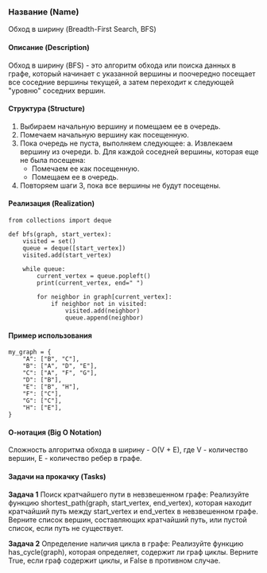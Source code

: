 ### Название (Name)
Обход в ширину (Breadth-First Search, BFS)

#### Описание (Description)
Обход в ширину (BFS) - это алгоритм обхода или поиска данных в графе, который начинает с указанной вершины и поочередно посещает все соседние вершины текущей, а затем переходит к следующей "уровню" соседних вершин.

#### Структура (Structure)
1. Выбираем начальную вершину и помещаем ее в очередь.
2. Помечаем начальную вершину как посещенную.
3. Пока очередь не пуста, выполняем следующее:
    a. Извлекаем вершину из очереди.
    b. Для каждой соседней вершины, которая еще не была посещена:
      - Помечаем ее как посещенную.
      - Помещаем ее в очередь.
4. Повторяем шаги 3, пока все вершины не будут посещены.

#### Реализация (Realization)
```
from collections import deque

def bfs(graph, start_vertex):
    visited = set()
    queue = deque([start_vertex])
    visited.add(start_vertex)

    while queue:
        current_vertex = queue.popleft()
        print(current_vertex, end=" ")

        for neighbor in graph[current_vertex]:
            if neighbor not in visited:
                visited.add(neighbor)
                queue.append(neighbor)
```

#### Пример использования
```
my_graph = {
    "A": ["B", "C"],
    "B": ["A", "D", "E"],
    "C": ["A", "F", "G"],
    "D": ["B"],
    "E": ["B", "H"],
    "F": ["C"],
    "G": ["C"],
    "H": ["E"],
}
```

#### О-нотация (Big O Notation)
Сложность алгоритма обхода в ширину - O(V + E), где V - количество вершин, E - количество ребер в графе.

#### Задачи на прокачку (Tasks)
**Задача 1**
Поиск кратчайшего пути в невзвешенном графе:
Реализуйте функцию shortest_path(graph, start_vertex, end_vertex), которая находит кратчайший путь между start_vertex и end_vertex в невзвешенном графе. Верните список вершин, составляющих кратчайший путь, или пустой список, если путь не существует.

**Задача 2**
Определение наличия цикла в графе:
Реализуйте функцию has_cycle(graph), которая определяет, содержит ли граф циклы. Верните True, если граф содержит циклы, и False в противном случае.